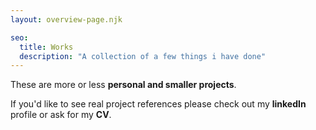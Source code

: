 ```yaml
---
layout: overview-page.njk

seo:
  title: Works
  description: "A collection of a few things i have done"
---
```


These are more or less **personal and smaller projects**. 

If you'd like to see real project references please check out my **linkedIn** profile or ask for my **CV**.
